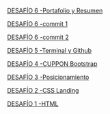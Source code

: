 
<a href="https://awalzerk.github.io/PORT-Colab/" target="_blank" rel="noopener noreferrer">DESAFÍO 6 -Portafolio y Resumen</a>

<a href="https://github.com/awalzerk/Panaderia-Emilia" target="_blank" rel="noopener noreferrer">DESAFÍO 6 -commit 1</a>

<a href="https://github.com/awalzerk/clase_css" target="_blank" rel="noopener noreferrer">DESAFÍO 6 -commit 2</a>

<a href="https://github.com/awalzerk/fdsw-github" target="_blank" rel="noopener noreferrer">DESAFÍO 5 -Terminal y Github</a>

<a href="https://github.com/awalzerk/CUPPON-bootstrap" target="_blank" rel="noopener noreferrer">DESAFÍO 4 -CUPPON Bootstrap</a>

<a href="https://github.com/awalzerk/POSICIONAMIENTO-desafio3" target="_blank" rel="noopener noreferrer">DESAFÍO 3 -Posicionamiento</a>

<a href="https://github.com/awalzerk/CSS-landing" target="_blank" rel="noopener noreferrer">DESAFÍO 2 -CSS Landing</a>

<a href="https://github.com/awalzerk/CV-arq" target="_blank" rel="noopener noreferrer">DESAFÍO 1 -HTML</a>
